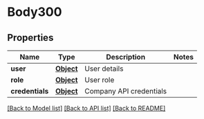 # Body300

## Properties
Name | Type | Description | Notes
------------ | ------------- | ------------- | -------------
**user** | [**Object**](Object.md) | User details | 
**role** | [**Object**](Object.md) | User role | 
**credentials** | [**Object**](Object.md) | Company API credentials | 

[[Back to Model list]](../README.md#documentation-for-models) [[Back to API list]](../README.md#documentation-for-api-endpoints) [[Back to README]](../README.md)

